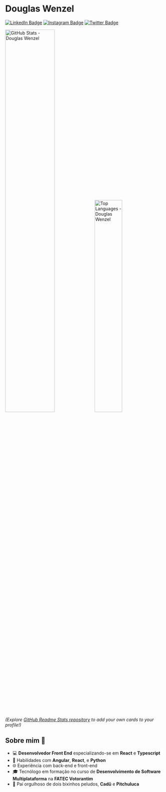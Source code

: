 # Douglas Wenzel

[![LinkedIn Badge](https://img.shields.io/badge/LinkedIn-323330?style=for-the-badge&logo=LinkedIn&logoColor=blue)](https://www.linkedin.com/in/douglas-wenzel)
[![Instagram Badge](https://img.shields.io/badge/Instagram-323330?style=for-the-badge&logo=instagram&logoColor=%23E4405F)](https://instagram.com/wenz.el)
[![Twitter Badge](https://img.shields.io/badge/Twitter-323330?style=for-the-badge&logo=twitter&logoColor=%231DA1F2)](https://twitter.com/dodowenzel)


<img 
  src="https://github-readme-stats-ten-theta-99.vercel.app/api?username=douglaswenzel&hide=contributions&show=reviews,prs_merged&show_icons=true&count_private=true&private_contributions=true&include_all_commits=true&theme=ambient_gradient" 
  width="56%" 
  alt="GitHub Stats - Douglas Wenzel" 
/>
<img 
  src="https://github-readme-stats-ten-theta-99.vercel.app/api/top-langs/?username=douglaswenzel&count_private=true&private_contributions=true&langs_count=6&layout=donut&theme=ambient_gradient" 
  width="41.7%" 
  alt="Top Languages - Douglas Wenzel" 
/>

_(Explore <a href="https://github.com/anuraghazra/github-readme-stats">GitHub Readme Stats repository</a> to add your own cards to your profile!)_


## Sobre mim 🎯

- 💻 **Desenvolvedor Front End** especializando-se em **React** e **Typescript**
- 🏢 Habilidades com **Angular**, **React**, e **Python**  
- 🌐 Experiência com back-end e front-end
- 🎓 Tecnólogo em formação no curso de **Desenvolvimento de Software Multiplataforma** na **FATEC Votorantim** 
- 🐾 Pai orgulhoso de dois bixinhos peludos, **Cadû** e **Pitchuluca**  

